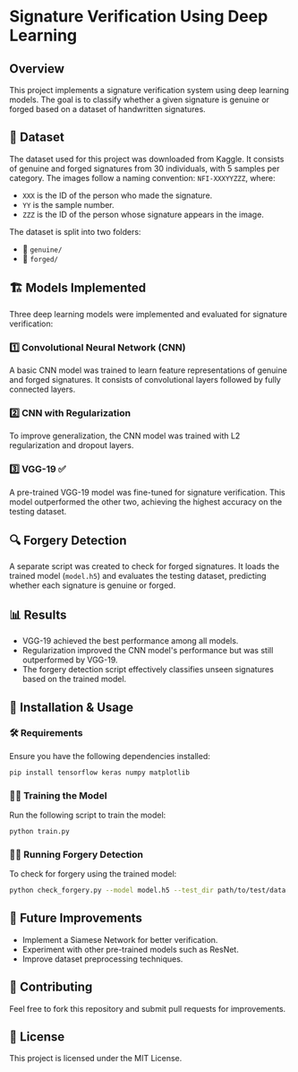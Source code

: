 # Signature Verification Using Deep Learning

## Overview
This project implements a signature verification system using deep learning models. The goal is to classify whether a given signature is genuine or forged based on a dataset of handwritten signatures.

## 📂 Dataset
The dataset used for this project was downloaded from Kaggle. It consists of genuine and forged signatures from 30 individuals, with 5 samples per category. The images follow a naming convention: `NFI-XXXYYZZZ`, where:

- `XXX` is the ID of the person who made the signature.
- `YY` is the sample number.
- `ZZZ` is the ID of the person whose signature appears in the image.

The dataset is split into two folders:
- 📁 `genuine/`
- 📁 `forged/`

## 🏗 Models Implemented
Three deep learning models were implemented and evaluated for signature verification:

### 1️⃣ Convolutional Neural Network (CNN)
A basic CNN model was trained to learn feature representations of genuine and forged signatures. It consists of convolutional layers followed by fully connected layers.

### 2️⃣ CNN with Regularization
To improve generalization, the CNN model was trained with L2 regularization and dropout layers.

### 3️⃣ VGG-19 ✅
A pre-trained VGG-19 model was fine-tuned for signature verification. This model outperformed the other two, achieving the highest accuracy on the testing dataset.

## 🔍 Forgery Detection
A separate script was created to check for forged signatures. It loads the trained model (`model.h5`) and evaluates the testing dataset, predicting whether each signature is genuine or forged.

## 📊 Results
- VGG-19 achieved the best performance among all models.
- Regularization improved the CNN model's performance but was still outperformed by VGG-19.
- The forgery detection script effectively classifies unseen signatures based on the trained model.

## 🚀 Installation & Usage

### 🛠 Requirements
Ensure you have the following dependencies installed:
```sh
pip install tensorflow keras numpy matplotlib
```

### 🏋‍♂ Training the Model
Run the following script to train the model:
```sh
python train.py
```

### 🕵‍♂ Running Forgery Detection
To check for forgery using the trained model:
```sh
python check_forgery.py --model model.h5 --test_dir path/to/test/data
```

## 🔮 Future Improvements
- Implement a Siamese Network for better verification.
- Experiment with other pre-trained models such as ResNet.
- Improve dataset preprocessing techniques.

## 🤝 Contributing
Feel free to fork this repository and submit pull requests for improvements.

## 📜 License
This project is licensed under the MIT License.
